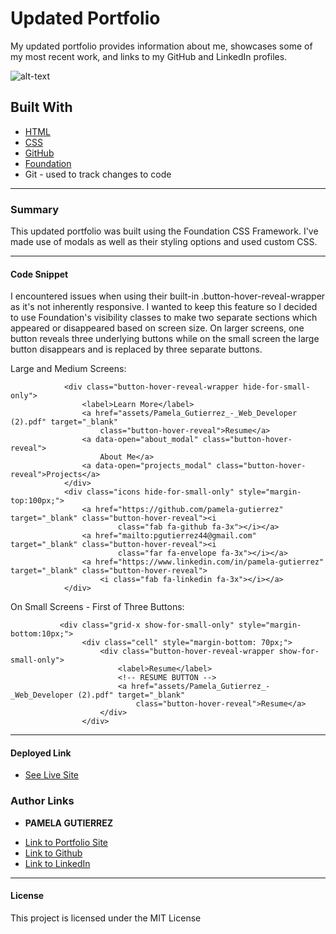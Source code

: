 # Updated Portfolio

My updated portfolio provides information about me, showcases some of my most recent work, and links to my GitHub and LinkedIn profiles.

![alt-text](assets/updated-portfolio.gif)

## **Built With**
* [HTML](https://developer.mozilla.org/en-US/docs/Web/HTML)
* [CSS](https://developer.mozilla.org/en-US/docs/Web/CSS)
* [GitHub](https://github.com/)
* [Foundation](https://get.foundation/index.html)
*  Git - used to track changes to code
______________________________________________________________________________
  
### **Summary**

This updated portfolio was built using the Foundation CSS Framework. I've made use of modals as well as their styling options and used custom CSS. 

______________________________________________________________________________

#### **Code Snippet**

I encountered issues when using their built-in .button-hover-reveal-wrapper as it's not inherently responsive. I wanted to keep this feature so I decided to use Foundation's visibility classes to make two separate sections which appeared or disappeared based on screen size. On larger screens, one button reveals three underlying buttons while on the small screen the large button disappears and is replaced by three separate buttons. 

Large and Medium Screens:
```
            <div class="button-hover-reveal-wrapper hide-for-small-only">
                <label>Learn More</label>
                <a href="assets/Pamela_Gutierrez_-_Web_Developer (2).pdf" target="_blank"
                    class="button-hover-reveal">Resume</a>
                <a data-open="about_modal" class="button-hover-reveal">
                    About Me</a>
                <a data-open="projects_modal" class="button-hover-reveal">Projects</a>
            </div>
            <div class="icons hide-for-small-only" style="margin-top:100px;">
                <a href="https://github.com/pamela-gutierrez" target="_blank" class="button-hover-reveal"><i
                        class="fab fa-github fa-3x"></i></a>
                <a href="mailto:pgutierrez44@gmail.com" target="_blank" class="button-hover-reveal"><i
                        class="far fa-envelope fa-3x"></i></a>
                <a href="https://www.linkedin.com/in/pamela-gutierrez" target="_blank" class="button-hover-reveal">
                    <i class="fab fa-linkedin fa-3x"></i></a>
            </div>
```
On Small Screens - First of Three Buttons:
```
           <div class="grid-x show-for-small-only" style="margin-bottom:10px;">
                <div class="cell" style="margin-bottom: 70px;">
                    <div class="button-hover-reveal-wrapper show-for-small-only">
                        <label>Resume</label>
                        <!-- RESUME BUTTON -->
                        <a href="assets/Pamela_Gutierrez_-_Web_Developer (2).pdf" target="_blank"
                            class="button-hover-reveal">Resume</a>
                    </div>
                </div>
```


______________________________________________________________________________


#### **Deployed Link**

* [See Live Site](https://pamela-gutierrez.github.io/updated-portfolio/)

### **Author Links**

* **PAMELA GUTIERREZ**
- [Link to Portfolio Site](www.pamela-gutierrez.com)
- [Link to Github](https://github.com/pamela-gutierrez) 
- [Link to LinkedIn](www.linkedin.com/in/pamela-gutierrez)



______________________________________________________________________________

#### **License**

This project is licensed under the MIT License